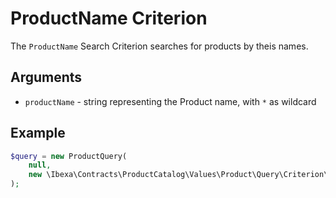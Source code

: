 # ProductName Criterion

The `ProductName` Search Criterion searches for products by theis names.

## Arguments

- `productName` - string representing the Product name, with `*` as wildcard

## Example

``` php
$query = new ProductQuery(
    null,
    new \Ibexa\Contracts\ProductCatalog\Values\Product\Query\Criterion\ProductName('sofa*')
);
```
